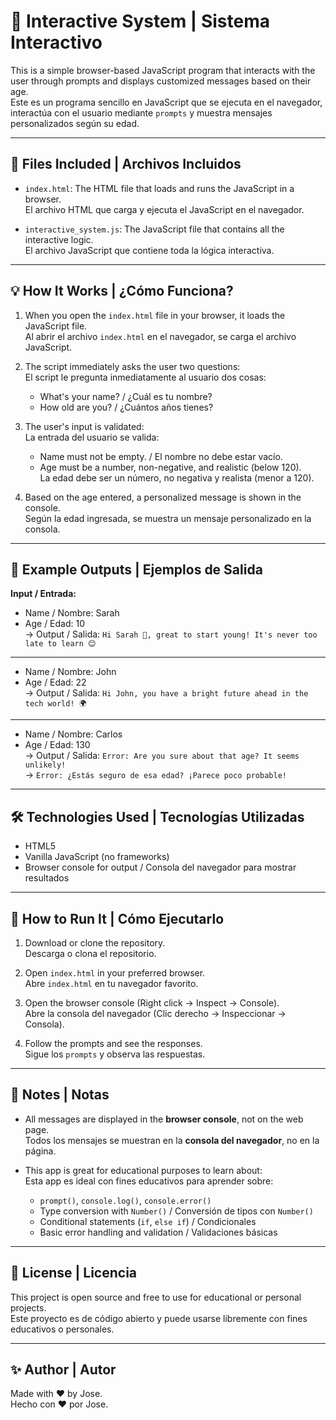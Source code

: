 # 🧠 Interactive System | Sistema Interactivo

This is a simple browser-based JavaScript program that interacts with the user through prompts and displays customized messages based on their age.  
Este es un programa sencillo en JavaScript que se ejecuta en el navegador, interactúa con el usuario mediante `prompts` y muestra mensajes personalizados según su edad.

---

## 📁 Files Included | Archivos Incluidos

- `index.html`: The HTML file that loads and runs the JavaScript in a browser.  
  El archivo HTML que carga y ejecuta el JavaScript en el navegador.

- `interactive_system.js`: The JavaScript file that contains all the interactive logic.  
  El archivo JavaScript que contiene toda la lógica interactiva.

---

## 💡 How It Works | ¿Cómo Funciona?

1. When you open the `index.html` file in your browser, it loads the JavaScript file.  
   Al abrir el archivo `index.html` en el navegador, se carga el archivo JavaScript.

2. The script immediately asks the user two questions:  
   El script le pregunta inmediatamente al usuario dos cosas:
   - What's your name? / ¿Cuál es tu nombre?
   - How old are you? / ¿Cuántos años tienes?

3. The user's input is validated:  
   La entrada del usuario se valida:
   - Name must not be empty. / El nombre no debe estar vacío.
   - Age must be a number, non-negative, and realistic (below 120).  
     La edad debe ser un número, no negativa y realista (menor a 120).

4. Based on the age entered, a personalized message is shown in the console.  
   Según la edad ingresada, se muestra un mensaje personalizado en la consola.

---

## 🧪 Example Outputs | Ejemplos de Salida

**Input / Entrada:**

- Name / Nombre: Sarah  
- Age / Edad: 10  
→ Output / Salida: `Hi Sarah 👋, great to start young! It's never too late to learn 😊`

---

- Name / Nombre: John  
- Age / Edad: 22  
→ Output / Salida: `Hi John, you have a bright future ahead in the tech world! 🌍`

---

- Name / Nombre: Carlos  
- Age / Edad: 130  
→ Output / Salida: `Error: Are you sure about that age? It seems unlikely!`  
→ `Error: ¿Estás seguro de esa edad? ¡Parece poco probable!`

---

## 🛠 Technologies Used | Tecnologías Utilizadas

- HTML5  
- Vanilla JavaScript (no frameworks)  
- Browser console for output / Consola del navegador para mostrar resultados

---

## 🚀 How to Run It | Cómo Ejecutarlo

1. Download or clone the repository.  
   Descarga o clona el repositorio.

2. Open `index.html` in your preferred browser.  
   Abre `index.html` en tu navegador favorito.

3. Open the browser console (Right click → Inspect → Console).  
   Abre la consola del navegador (Clic derecho → Inspeccionar → Consola).

4. Follow the prompts and see the responses.  
   Sigue los `prompts` y observa las respuestas.

---

## 🧼 Notes | Notas

- All messages are displayed in the **browser console**, not on the web page.  
  Todos los mensajes se muestran en la **consola del navegador**, no en la página.

- This app is great for educational purposes to learn about:  
  Esta app es ideal con fines educativos para aprender sobre:
  - `prompt()`, `console.log()`, `console.error()`
  - Type conversion with `Number()` / Conversión de tipos con `Number()`
  - Conditional statements (`if`, `else if`) / Condicionales
  - Basic error handling and validation / Validaciones básicas

---

## 📄 License | Licencia

This project is open source and free to use for educational or personal projects.  
Este proyecto es de código abierto y puede usarse libremente con fines educativos o personales.

---

## ✨ Author | Autor

Made with ❤️ by Jose.  
Hecho con ❤️ por Jose.

